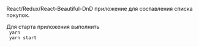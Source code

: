React/Redux/React-Beautiful-DnD приложение для составления списка покупок. 



Для старта приложения выполнить <br/>
<code> yarn </code> <br/>
<code> yarn start </code>
